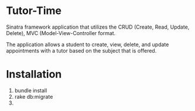 # Tutor-Time

Sinatra framework application that utilizes the CRUD (Create, Read, Update, Delete), MVC (Model-View-Controller format.

The application allows a student to create, view, delete, and update appointments with a tutor based on the subject that is  offered. 

# Installation

1. bundle install
2. rake db:migrate
3. 


